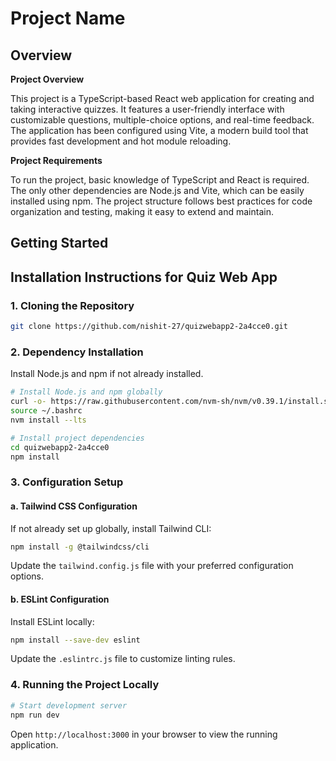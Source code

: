 # Project Name

## Overview
**Project Overview**

This project is a TypeScript-based React web application for creating and taking interactive quizzes. It features a user-friendly interface with customizable questions, multiple-choice options, and real-time feedback. The application has been configured using Vite, a modern build tool that provides fast development and hot module reloading.

**Project Requirements**

To run the project, basic knowledge of TypeScript and React is required. The only other dependencies are Node.js and Vite, which can be easily installed using npm. The project structure follows best practices for code organization and testing, making it easy to extend and maintain.

## Getting Started
## Installation Instructions for Quiz Web App

### 1. Cloning the Repository

```bash
git clone https://github.com/nishit-27/quizwebapp2-2a4cce0.git
```

### 2. Dependency Installation

Install Node.js and npm if not already installed.

```bash
# Install Node.js and npm globally
curl -o- https://raw.githubusercontent.com/nvm-sh/nvm/v0.39.1/install.sh | bash
source ~/.bashrc
nvm install --lts

# Install project dependencies
cd quizwebapp2-2a4cce0
npm install
```

### 3. Configuration Setup

#### a. Tailwind CSS Configuration

If not already set up globally, install Tailwind CLI:

```bash
npm install -g @tailwindcss/cli
```

Update the `tailwind.config.js` file with your preferred configuration options.

#### b. ESLint Configuration

Install ESLint locally:

```bash
npm install --save-dev eslint
```

Update the `.eslintrc.js` file to customize linting rules.

### 4. Running the Project Locally

```bash
# Start development server
npm run dev
```

Open `http://localhost:3000` in your browser to view the running application.
